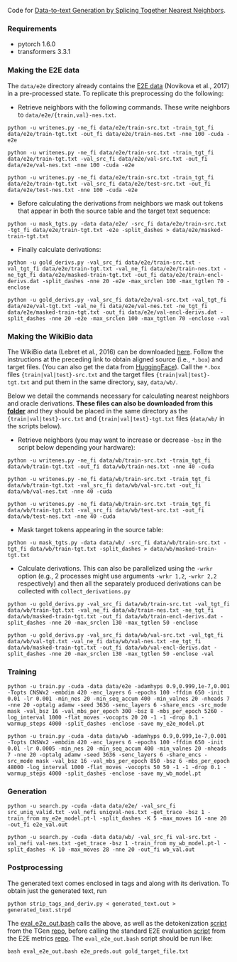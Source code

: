 Code for [Data-to-text Generation by Splicing Together Nearest Neighbors](https://arxiv.org/pdf/2101.08248.pdf).


### Requirements
- pytorch 1.6.0
- transformers 3.3.1

### Making the E2E data
The `data/e2e` directory already contains the [E2E data](https://github.com/tuetschek/e2e-dataset) (Novikova et al., 2017) in a pre-processed state. To replicate this preprocessing do the following:

- Retrieve neighbors with the following commands. These write neighbors to `data/e2e/{train,val}-nes.txt`.
```
python -u writenes.py -ne_fi data/e2e/train-src.txt -train_tgt_fi data/e2e/train-tgt.txt -out_fi data/e2e/train-nes.txt -nne 100 -cuda -e2e
```

```
python -u writenes.py -ne_fi data/e2e/train-src.txt -train_tgt_fi data/e2e/train-tgt.txt -val_src_fi data/e2e/val-src.txt -out_fi data/e2e/val-nes.txt -nne 100 -cuda -e2e
```

```
python -u writenes.py -ne_fi data/e2e/train-src.txt -train_tgt_fi data/e2e/train-tgt.txt -val_src_fi data/e2e/test-src.txt -out_fi data/e2e/test-nes.txt -nne 100 -cuda -e2e
```

- Before calculating the derivations from neighbors we mask out tokens that appear in both the source table and the target text sequence:
```
python -u mask_tgts.py -data data/e2e/ -src_fi data/e2e/train-src.txt -tgt_fi data/e2e/train-tgt.txt -e2e -split_dashes > data/e2e/masked-train-tgt.txt
```


- Finally calculate derivations:
```
python -u gold_derivs.py -val_src_fi data/e2e/train-src.txt -val_tgt_fi data/e2e/train-tgt.txt -val_ne_fi data/e2e/train-nes.txt -ne_tgt_fi data/e2e/masked-train-tgt.txt -out_fi data/e2e/train-encl-derivs.dat -split_dashes -nne 20 -e2e -max_srclen 100 -max_tgtlen 70 -enclose
```

```
python -u gold_derivs.py -val_src_fi data/e2e/val-src.txt -val_tgt_fi data/e2e/val-tgt.txt -val_ne_fi data/e2e/val-nes.txt -ne_tgt_fi data/e2e/masked-train-tgt.txt -out_fi data/e2e/val-encl-derivs.dat -split_dashes -nne 20 -e2e -max_srclen 100 -max_tgtlen 70 -enclose -val
```

### Making the WikiBio data
The WikiBio data (Lebret et al., 2016) can be downloaded [here](https://rlebret.github.io/wikipedia-biography-dataset/). Follow the instructions at the preceding link to obtain aligned source (i.e., `*.box`) and target files. (You can also get the data from [HuggingFace](https://huggingface.co/datasets/wiki_bio)). Call the `*.box` files `{train|val|test}-src.txt` and the target files `{train|val|test}-tgt.txt` and put them in the same directory, say, `data/wb/`.

Below we detail the commands necessary for calculating nearest neighbors and oracle derivations. **These files can also be downloaded from this [folder](https://drive.google.com/drive/folders/1xtO5_yyjZWOLHcY5Wyr6fIUZrC1bq0BV?usp=sharing)** and they should be placed in the same directory as the `{train|val|test}-src.txt` and `{train|val|test}-tgt.txt` files (`data/wb/` in the scripts below).


- Retrieve neighbors (you may want to increase or decrease `-bsz` in the script below depending your hardware):
```
python -u writenes.py -ne_fi data/wb/train-src.txt -train_tgt_fi data/wb/train-tgt.txt -out_fi data/wb/train-nes.txt -nne 40 -cuda
```

```
python -u writenes.py -ne_fi data/wb/train-src.txt -train_tgt_fi data/wb/train-tgt.txt -val_src_fi data/wb/val-src.txt -out_fi data/wb/val-nes.txt -nne 40 -cuda
```

```
python -u writenes.py -ne_fi data/wb/train-src.txt -train_tgt_fi data/wb/train-tgt.txt -val_src_fi data/wb/test-src.txt -out_fi data/wb/test-nes.txt -nne 40 -cuda
```

- Mask target tokens appearing in the source table:
```
python -u mask_tgts.py -data data/wb/ -src_fi data/wb/train-src.txt -tgt_fi data/wb/train-tgt.txt -split_dashes > data/wb/masked-train-tgt.txt
```

- Calculate derivations. This can also be parallelized using the `-wrkr` option (e.g., 2 processes might use arguments `-wrkr 1,2`, `-wrkr 2,2` respectively) and then all the separately produced derivations can be collected with `collect_derivations.py`

```
python -u gold_derivs.py -val_src_fi data/wb/train-src.txt -val_tgt_fi data/wb/train-tgt.txt -val_ne_fi data/wb/train-nes.txt -ne_tgt_fi data/wb/masked-train-tgt.txt -out_fi data/wb/train-encl-derivs.dat -split_dashes -nne 20 -max_srclen 130 -max_tgtlen 50 -enclose
```

```
python -u gold_derivs.py -val_src_fi data/wb/val-src.txt -val_tgt_fi data/wb/val-tgt.txt -val_ne_fi data/wb/val-nes.txt -ne_tgt_fi data/wb/masked-train-tgt.txt -out_fi data/wb/val-encl-derivs.dat -split_dashes -nne 20 -max_srclen 130 -max_tgtlen 50 -enclose -val
```

### Training

```
python -u train.py -cuda -data data/e2e -adamhyps 0.9,0.999,1e-7,0.001 -Topts CNSWx2 -embdim 420 -enc_layers 6 -epochs 100 -ffdim 650 -init 0.01 -lr 0.001 -min_nes 20 -min_seq_accum 400 -min_valnes 20 -nheads 7 -nne 20 -optalg adamw -seed 3636 -senc_layers 6 -share_encs -src_mode mask -val_bsz 16 -val_mbs_per_epoch 300 -bsz 8 -mbs_per_epoch 5260 -log_interval 1000 -flat_moves -vocopts 20 20 -1 -1 -drop 0.1 -warmup_steps 4000 -split_dashes -enclose -save my_e2e_model.pt
```

```
python -u train.py -cuda -data data/wb -adamhyps 0.9,0.999,1e-7,0.001 -Topts CNSWx2 -embdim 420 -enc_layers 6 -epochs 100 -ffdim 650 -init 0.01 -lr 0.0005 -min_nes 20 -min_seq_accum 400 -min_valnes 20 -nheads 7 -nne 20 -optalg adamw -seed 3636 -senc_layers 6 -share_encs -src_mode mask -val_bsz 16 -val_mbs_per_epoch 850 -bsz 6 -mbs_per_epoch 48000 -log_interval 1000 -flat_moves -vocopts 50 50 -1 -1 -drop 0.1 -warmup_steps 4000 -split_dashes -enclose -save my_wb_model.pt
```

### Generation

```
python -u search.py -cuda -data data/e2e/ -val_src_fi src_uniq_valid.txt -val_nefi uniqval-nes.txt -get_trace -bsz 1 -train_from my_e2e_model.pt-l -split_dashes -K 5 -max_moves 16 -nne 20 -out_fi e2e_val.out
```

```
python -u search.py -cuda -data data/wb/ -val_src_fi val-src.txt -val_nefi val-nes.txt -get_trace -bsz 1 -train_from my_wb_model.pt-l -split_dashes -K 10 -max_moves 28 -nne 20 -out_fi wb_val.out
```

### Postprocessing
The generated text comes enclosed in tags and along with its derivation. To obtain just the generated text, run
```
python strip_tags_and_deriv.py < generated_text.out > generated_text.strpd
```
The [eval_e2e_out.bash](script) calls the above, as well as the detokenization [script](https://github.com/UFAL-DSG/tgen/blob/master/e2e-challenge/postprocess/postprocess.py) from the TGen [repo](https://github.com/UFAL-DSG/tgen), before calling the standard E2E evaluation [script](https://github.com/tuetschek/e2e-metrics/blob/master/measure_scores.py) from the E2E metrics [repo](https://github.com/tuetschek/e2e-metrics). The `eval_e2e_out.bash` script should be run like:
```
bash eval_e2e_out.bash e2e_preds.out gold_target_file.txt
```
